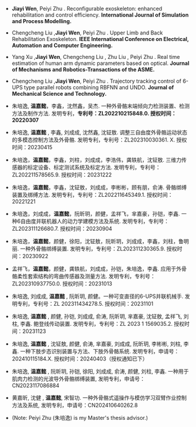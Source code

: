 - <strong>Jiayi Wen</strong>, Peiyi Zhu . Reconfigurable exoskeleton: enhanced rehabilitation and control efficiency. <strong>International Journal of Simulation and Process Modelling.</strong>

- Chengcheng Liu ,<strong>Jiayi Wen</strong>, Peiyi Zhu . Upper Limb and Back Rehabilitation Exoskeleton. <strong>IEEE International Conference on Electrical, Automation and Computer Engineering.</strong>

- Yang Xu ,<strong>Jiayi Wen</strong>, Chengcheng Liu , Zhu Liu , Peiyi Zhu . Real time estimation of human arm dynamic parameters based on optical. <strong>Journal of Mechanisms and Robotics-Transactions of the ASME.</strong>

- Chengcheng Liu ,<strong>Jiayi Wen</strong>, Peiyi Zhu . Trajectory tracking control of 6-UPS type parallel robots combining RBFNN and UNDO. <strong>Journal of Mechanical Science and Technology.</strong>

- 朱培逸, <strong>温嘉懿</strong></strong>，李鑫，沈然鑫，吴杰. 一种外骨骼末端倾向力检测装置、检测方法及制作方法. 发明专利，<strong>专利号：ZL202210215848.0. 授权时间：20220307</strong>

- 朱培逸, <strong>温嘉懿</strong> , 李鑫, 刘成成, 沈然鑫, 沈钲敖. 调整三自由度外骨骼运动状态的多模态控制方法及外骨骼. 发明专利，专利号：ZL202310030361. X. 授权时间：20230415

- 朱培逸，<strong>温嘉懿</strong>，李鑫，刘柱，刘成成，李浩伟，龚轶航，沈钲敖. 三维力传感器的标定设备、标定测试系统及标定方法. 发明专利，专利号：ZL202211578565.9. 授权时间：20231222

- 朱培逸，<strong>温嘉懿</strong>，李鑫，沈钲敖，刘成成，李彬彬，顾有朋，俞涛. 骨骼绑缚装置及绑缚方法. 发明专利，专利号：ZL202211645349.1. 授权时间：20221221

- 朱培逸，刘成成，<strong>温嘉懿</strong>，阮昕玥，颜健，孟祥飞，芈嘉豪，孙铠，李鑫. 一种6自由度并联机器人的动力学建模方法及系统. 发明专利，专利号：ZL202311126680.7. 授权时间：20230904

- 朱培逸，<strong>温嘉懿</strong>，颜健，徐阳，沈钲敖，阮昕玥，刘成成，李鑫，刘柱，鲁明丽. 一种外骨骼绑缚装置. 发明专利，专利号：ZL202311230365.9. 授权时间：20230922

- 孟祥飞，<strong>温嘉懿</strong>，颜健，龚轶航，刘成成，孙铠，朱培逸，李鑫. 应用于外骨骼柔性套索结构的弯曲传感器及测量方法. 发明专利，专利号：ZL202310937750.0. 授权时间：20231013

- 朱培逸, 刘成成, <strong>温嘉懿</strong> , 阮昕玥, 颜健。一种可变直径的6-UPS并联机械手. 发明专利，专利号：ZL 202311434278.5. 授权时间：20231101

- 朱培逸, <strong>温嘉懿</strong> , 颜健, 孙铠, 刘成成, 俞涛, 阮昕玥, 芈嘉豪, 沈钲敖, 孟祥飞, 刘柱, 李鑫. 鲍登线传动装置. 发明专利，专利号：ZL 2023 1 1569035.2. 授权时间：20231123

- 朱培逸, <strong>温嘉懿</strong> , 沈钲敖, 颜健, 俞涛, 芈嘉豪, 刘成成, 阮昕玥, 李彬彬, 刘柱, 李鑫. 一种下肢步态识别装置与方法、下肢外骨骼系统. 发明专利，申请号：202410115184.X. 授权时间：20240403（授权通知已下）

- 朱培逸, <strong>温嘉懿</strong> , 阮昕玥, 孙铠, 徐阳, 刘成成, 俞涛, 颜健, 刘柱, 李鑫. 一种用于肌肉力检测的光波导外骨骼绑缚装置, 发明专利，申请号：CN2023117086884

- 黄嘉昕, 沈健 , <strong>温嘉懿</strong>, 宋智功. 一种外骨骼式遥操作与模仿学习双臂作业控制方法及系统, 发明专利，申请号：CN202410640262.8

- (Note:​​ Peiyi Zhu (朱培逸) is my Master's thesis advisor.)

